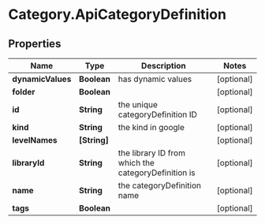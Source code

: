 # Category.ApiCategoryDefinition

## Properties
Name | Type | Description | Notes
------------ | ------------- | ------------- | -------------
**dynamicValues** | **Boolean** | has dynamic values | [optional] 
**folder** | **Boolean** |  | [optional] 
**id** | **String** | the unique categoryDefinition ID | [optional] 
**kind** | **String** | the kind in google | [optional] 
**levelNames** | **[String]** |  | [optional] 
**libraryId** | **String** | the library ID from which the categoryDefinition is | [optional] 
**name** | **String** | the categoryDefinition name | [optional] 
**tags** | **Boolean** |  | [optional] 


